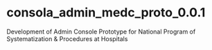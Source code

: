 # consola_admin_medc_proto_0.0.1
Development of Admin Console Prototype for National Program of Systematization &amp; Procedures at Hospitals 
